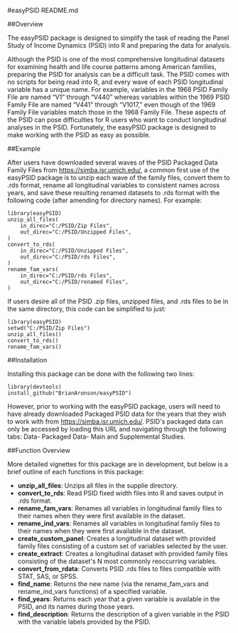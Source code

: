 ﻿#easyPSID README.md

##Overview

The easyPSID package is designed to simplify the task of reading the Panel Study of Income Dynamics (PSID) into R and preparing the data for analysis. 

Although the PSID is one of the most comprehensive longitudinal datasets for examining health and life course patterns among American families, preparing the PSID for analysis can be a difficult task. The PSID comes with no scripts for being read into R, and every wave of each PSID longitudinal variable has a unique name. For example, variables in the 1968 PSID Family File are named “V1” through “V440” whereas variables within the 1969 PSID Family File are named “V441” through “V1017,” even though of the 1969 Family File variables match those in the 1968 Family File. These aspects of the PSID can pose difficulties for R users who want to conduct longitudinal analyses in the PSID. Fortunately, the easyPSID package is designed to make working with the PSID as easy as possible.

##Example

After users have downloaded several waves of the PSID Packaged Data Family Files from https://simba.isr.umich.edu/, a common first use of the easyPSID package is to unzip each wave of the family files, convert them to .rds format, rename all longitudinal variables to consistent names across years, and save these resulting renamed datasets to .rds format with the following code (after amending for directory names). For example:

    library(easyPSID)
    unzip_all_files(
        in_direc="C:/PSID/Zip Files",
        out_direc="C:/PSID/Unzipped Files",
    )
    convert_to_rds(
        in_direc="C:/PSID/Unzipped Files",
        out_direc="C:/PSID/rds Files",
    )
    rename_fam_vars(
        in_direc="C:/PSID/rds Files",
        out_direc="C:/PSID/renamed Files",
    )

If users desire all of the PSID .zip files, unzipped files, and .rds files to be in the same directory, this code can be simplified to just:

    library(easyPSID)
    setwd("C:/PSID/Zip Files")
    unzip_all_files()
    convert_to_rds()
    rename_fam_vars()

##Installation

Installing this package can be done with the following two lines:

    library(devtools)
    install_github("BrianAronson/easyPSID")

However, prior to working with the easyPSID package, users will need to have already downloaded Packaged PSID data for the years that they wish to work with from https://simba.isr.umich.edu/. PSID's packaged data can only be accessed by loading this URL and navigating through the following tabs: Data-    Packaged Data-    Main and Supplemental Studies. 

##Function Overview

More detailed vignettes for this package are in development, but below is a brief outline of each functions in this package:

- **unzip\_all\_files**: Unzips all files in the supplie directory.
- **convert\_to\_rds**: Read PSID fixed width files into R and saves output in .rds format.
- **rename\_fam\_vars**: Renames all variables in longitudinal family files to their names when they were first available in the dataset.
- **rename\_ind\_vars**: Renames all variables in longitudinal family files to their names when they were first available in the dataset.
- **create\_custom\_panel**: Creates a longitudinal dataset with provided family files consisting of a custom set of  variables selected by the user.
- **create\_extract**: Creates a longitudinal dataset with provided family files consisting of the dataset's N most commonly reoccurring variables.
- **convert\_from\_rdata**: Converts PSID .rds files to files compatible with STAT, SAS, or SPSS.
- **find\_name**: Returns the new name (via the rename\_fam\_vars and rename\_ind\_vars functions) of a specified variable.
- **find\_years**: Returns each year that a given variable is available in the PSID, and its names during those years.
- **find\_description**: Returns the description of a given variable in the PSID with the variable labels provided by the PSID.